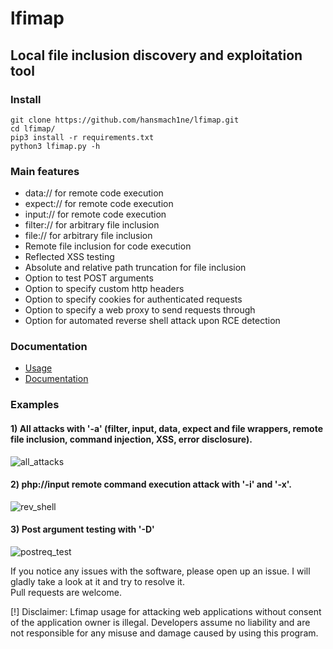 # lfimap
## Local file inclusion discovery and exploitation tool


### Install
```
git clone https://github.com/hansmach1ne/lfimap.git
cd lfimap/
pip3 install -r requirements.txt
python3 lfimap.py -h

```

### Main features
- data:// for remote code execution
- expect:// for remote code execution
- input:// for remote code execution
- filter:// for arbitrary file inclusion
- file:// for arbitrary file inclusion
- Remote file inclusion for code execution
- Reflected XSS testing
- Absolute and relative path truncation for file inclusion
- Option to test POST arguments
- Option to specify custom http headers
- Option to specify cookies for authenticated requests
- Option to specify a web proxy to send requests through
- Option for automated reverse shell attack upon RCE detection

### Documentation
- [Usage](https://github.com/hansmach1ne/lfimap/wiki/Usage)
- [Documentation](https://github.com/hansmach1ne/lfimap/wiki)


### Examples 

#### 1) All attacks with '-a' (filter, input, data, expect and file wrappers, remote file inclusion, command injection, XSS, error disclosure).
![all_attacks](https://user-images.githubusercontent.com/57464251/152049407-7c8d5293-a8e6-4c0d-ad08-ae5b95da78a2.PNG)

#### 2) php://input remote command execution attack with '-i' and '-x'.
![rev_shell](https://user-images.githubusercontent.com/57464251/152051221-0f1eab38-69d6-470b-98e2-8345557ebd82.PNG)

#### 3) Post argument testing with '-D'
![postreq_test](https://user-images.githubusercontent.com/57464251/152058166-d33b85dd-426c-4a93-9a32-a8367c372d6c.PNG)


If you notice any issues with the software, please open up an issue. I will gladly take a look at it and try to resolve it. <br>
Pull requests are welcome.

[!] Disclaimer: Lfimap usage for attacking web applications without consent of the application owner is illegal. Developers assume no liability and are 
not responsible for any misuse and damage caused by using this program.
